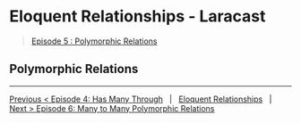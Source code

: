 # Eloquent Relationships - Laracast
> [Episode 5 : Polymorphic Relations](https://laracasts.com/series/eloquent-relationships/episodes/5)

## Polymorphic Relations


---

[Previous < Episode 4: Has Many Through](hasmany.md) &nbsp; | &nbsp; [Eloquent Relationships](/eloquent/relationships/) &nbsp; | &nbsp; [Next > Episode 6: Many to Many Polymorphic Relations](manypolymorphic.md)
